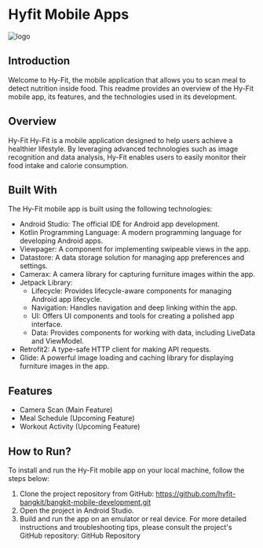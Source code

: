 # Hyfit Mobile Apps
![logo](https://github.com/user-attachments/assets/e5b21acd-3be1-473a-85ea-c03bede11eb7)

## Introduction
Welcome to Hy-Fit, the mobile application that allows you to scan meal to detect nutrition inside food. This readme provides an overview of the Hy-Fit mobile app, its features, and the technologies used in its development.

## Overview
Hy-Fit
Hy-Fit is a mobile application designed to help users achieve a healthier lifestyle. By leveraging advanced technologies such as image recognition and data analysis, Hy-Fit enables users to easily monitor their food intake and calorie consumption.

## Built With
The Hy-Fit mobile app is built using the following technologies:

- Android Studio: The official IDE for Android app development.
- Kotlin Programming Language: A modern programming language for developing Android apps.
- Viewpager: A component for implementing swipeable views in the app.
- Datastore: A data storage solution for managing app preferences and settings.
- Camerax: A camera library for capturing furniture images within the app.
- Jetpack Library:
  * Lifecycle: Provides lifecycle-aware components for managing Android app lifecycle.
  * Navigation: Handles navigation and deep linking within the app.
  * UI: Offers UI components and tools for creating a polished app interface.
  * Data: Provides components for working with data, including LiveData and ViewModel.
- Retrofit2: A type-safe HTTP client for making API requests.
- Glide: A powerful image loading and caching library for displaying furniture images in the app.

## Features
- Camera Scan (Main Feature)
- Meal Schedule (Upcoming Feature)
- Workout Activity (Upcoming Feature)

## How to Run?
To install and run the Hy-Fit mobile app on your local machine, follow the steps below:
1. Clone the project repository from GitHub:
   https://github.com/hyfit-bangkit/bangkit-mobile-development.git
2. Open the project in Android Studio.
3. Build and run the app on an emulator or real device.
For more detailed instructions and troubleshooting tips, please consult the project's GitHub repository: GitHub Repository
   
